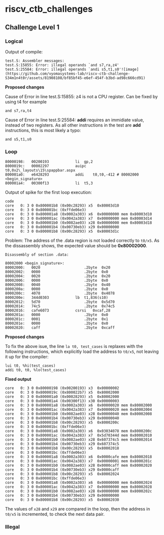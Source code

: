 # riscv_ctb_challenges

## Challenge Level 1

### Logical

Output of compile:
```assembly
test.S: Assembler messages:
test.S:15855: Error: illegal operands `and s7,ra,z4'
test.S:25584: Error: illegal operands `andi s5,t1,s0'![image](https://github.com/vyomasystems-lab/riscv-ctb-challenge-S34m1n4t0r/assets/81908108/bf85bf45-e6ef-454f-b3bd-ad98c666cd91)
```
**Proposed changes**

Cause of Error in line test.S:15855:  z4 is not a CPU register. Can be fixed by using t4 for example
```assembly
and s7,ra,t4
```

Cause of Error in line test.S:25584: **addi** requires an immidiate value, instead of two registers. As all other instructions in the test are **add** instructions, this is most likely a typo:
```assembly
and s5,t1,s0
```



### Loop



```listing
80000198:	00200193          	li	gp,2
8000019c:	00002297          	auipc	t0,0x2\_layouts\15\spappbar.aspx
800001a0:	e6428293          	addi	t0,t0,-412 # 80002000 <begin_signature>
800001a4:	00300f13          	li	t5,3
```

Output of spike for the  first loop execution:
```listing
code
core   0: 3 0 0x800001b8 (0x00c28293) x5  0x80003d10
core   0: 3 0 0x800001bc (0xffde06e3)
core   0: 3 0 0x800001a8 (0x0002a303) x6  0x00000000 mem 0x80003d10
core   0: 3 0 0x800001ac (0x0042a383) x7  0x00000000 mem 0x80003d14
core   0: 3 0 0x800001b0 (0x0082ae03) x28 0x00000000 mem 0x80003d18
core   0: 3 0 0x800001b4 (0x00730eb3) x29 0x00000000
core   0: 3 0 0x800001b8 (0x00c28293) x5  0x80003d1c
```

Problem: The address of the .data region is not loaded correctly to ```t0/x5```. As the dissassembly shows, the expected value should be **0x80002000**. 
```data
Disassembly of section .data:

80002000 <begin_signature>:
80002000:	0020                	.2byte	0x20
80002002:	0000                	.2byte	0x0
80002004:	0020                	.2byte	0x20
80002006:	0000                	.2byte	0x0
80002008:	0040                	.2byte	0x40
8000200a:	0000                	.2byte	0x0
8000200c:	4078                	.2byte	0x4078
8000200e:	344d0303          	lb	t1,836(s10)
80002012:	5d70                	.2byte	0x5d70
80002014:	74c5                	.2byte	0x74c5
80002016:	cafe6073          	csrsi	0xcaf,28
8000201a:	0000                	.2byte	0x0
8000201c:	0001                	.2byte	0x1
8000201e:	0000                	.2byte	0x0
80002020:	caff                	.2byte	0xcaff
```


**Proposed changes**

To fix the above isue, the line ```la t0, test_cases``` is replaxes with the following instructions, which explicitly load the address to ```t0/x5```, not leaving it up for the compiler:
```assembly
lui t0, %hi(test_cases)
addi t0, t0, %lo(test_cases)
```
**Fixed output**
```listing
core   0: 3 0 0x80000198 (0x00200193) x3  0x00000002
core   0: 3 0 0x8000019c (0x800022b7) x5  0x80002000
core   0: 3 0 0x800001a0 (0x00028293) x5  0x80002000
core   0: 3 0 0x800001a4 (0x00300f13) x30 0x00000003
core   0: 3 0 0x800001a8 (0x0002a303) x6  0x00000020 mem 0x80002000
core   0: 3 0 0x800001ac (0x0042a383) x7  0x00000020 mem 0x80002004
core   0: 3 0 0x800001b0 (0x0082ae03) x28 0x00000040 mem 0x80002008
core   0: 3 0 0x800001b4 (0x00730eb3) x29 0x00000040
core   0: 3 0 0x800001b8 (0x00c28293) x5  0x8000200c
core   0: 3 0 0x800001bc (0xffde06e3)
core   0: 3 0 0x800001a8 (0x0002a303) x6  0x03034078 mem 0x8000200c
core   0: 3 0 0x800001ac (0x0042a383) x7  0x5d70344d mem 0x80002010
core   0: 3 0 0x800001b0 (0x0082ae03) x28 0x607374c5 mem 0x80002014
core   0: 3 0 0x800001b4 (0x00730eb3) x29 0x607374c5
core   0: 3 0 0x800001b8 (0x00c28293) x5  0x80002018
core   0: 3 0 0x800001bc (0xffde06e3)
core   0: 3 0 0x800001a8 (0x0002a303) x6  0x0000cafe mem 0x80002018
core   0: 3 0 0x800001ac (0x0042a383) x7  0x00000001 mem 0x8000201c
core   0: 3 0 0x800001b0 (0x0082ae03) x28 0x0000caff mem 0x80002020
core   0: 3 0 0x800001b4 (0x00730eb3) x29 0x0000caff
core   0: 3 0 0x800001b8 (0x00c28293) x5  0x80002024
core   0: 3 0 0x800001bc (0xffde06e3)
core   0: 3 0 0x800001a8 (0x0002a303) x6  0x00000000 mem 0x80002024
core   0: 3 0 0x800001ac (0x0042a383) x7  0x00000000 mem 0x80002028
core   0: 3 0 0x800001b0 (0x0082ae03) x28 0x00000000 mem 0x8000202c
core   0: 3 0 0x800001b4 (0x00730eb3) x29 0x00000000
core   0: 3 0 0x800001b8 (0x00c28293) x5  0x80002030
```

The values of ```x28``` and ```x29``` are compared in the loop, then the address in ```t0/x5``` is incremented, to check the next data pair.


### Illegal
